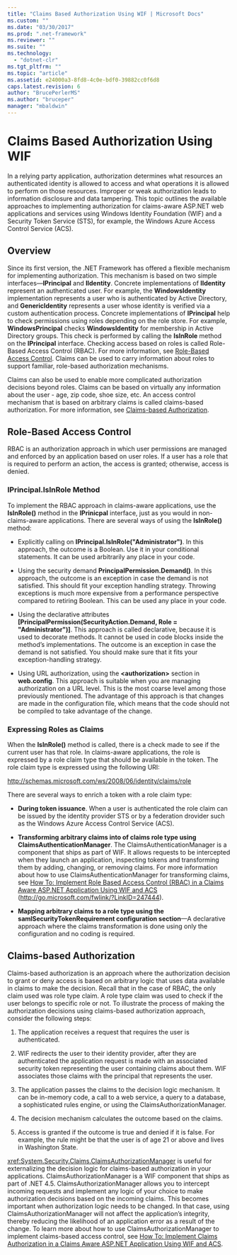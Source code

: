 ```yaml
---
title: "Claims Based Authorization Using WIF | Microsoft Docs"
ms.custom: ""
ms.date: "03/30/2017"
ms.prod: ".net-framework"
ms.reviewer: ""
ms.suite: ""
ms.technology: 
  - "dotnet-clr"
ms.tgt_pltfrm: ""
ms.topic: "article"
ms.assetid: e24000a3-8fd8-4c0e-bdf0-39882cc0f6d8
caps.latest.revision: 6
author: "BrucePerlerMS"
ms.author: "bruceper"
manager: "mbaldwin"
---
```

# Claims Based Authorization Using WIF
In a relying party application, authorization determines what resources an authenticated identity is allowed to access and what operations it is allowed to perform on those resources. Improper or weak authorization leads to information disclosure and data tampering. This topic outlines the available approaches to implementing authorization for claims-aware ASP.NET web applications and services using Windows Identity Foundation (WIF) and a Security Token Service (STS), for example, the Windows Azure Access Control Service (ACS).  
  
## Overview  
 Since its first version, the .NET Framework has offered a flexible mechanism for implementing authorization. This mechanism is based on two simple interfaces—**IPrincipal** and **IIdentity**. Concrete implementations of **IIdentity** represent an authenticated user. For example, the **WindowsIdentity** implementation represents a user who is authenticated by Active Directory, and **GenericIdentity** represents a user whose identity is verified via a custom authentication process. Concrete implementations of **IPrincipal** help to check permissions using roles depending on the role store. For example, **WindowsPrincipal** checks **WindowsIdentity** for membership in Active Directory groups. This check is performed by calling the **IsInRole** method on the **IPrincipal** interface. Checking access based on roles is called Role-Based Access Control (RBAC). For more information, see [Role-Based Access Control](../../../docs/framework/security/claims-based-authorization-using-wif.md#BKMK_1).  Claims can be used to carry information about roles to support familiar, role-based authorization mechanisms.  
  
 Claims can also be used to enable more complicated authorization decisions beyond roles. Claims can be based on virtually any information about the user - age, zip code, shoe size, etc. An access control mechanism that is based on arbitrary claims is called claims-based authorization. For more information, see [Claims-based Authorization](../../../docs/framework/security/claims-based-authorization-using-wif.md#BKMK_2).  
  
<a name="BKMK_1"></a>   
## Role-Based Access Control  
 RBAC is an authorization approach in which user permissions are managed and enforced by an application based on user roles. If a user has a role that is required to perform an action, the access is granted; otherwise, access is denied.  
  
### IPrincipal.IsInRole Method  
 To implement the RBAC approach in claims-aware applications, use the **IsInRole()** method in the **IPrinicpal** interface, just as you would in non-claims-aware applications. There are several ways of using the **IsInRole()** method:  
  
-   Explicitly calling on **IPrincipal.IsInRole("Administrator")**. In this approach, the outcome is a Boolean. Use it in your conditional statements. It can be used arbitrarily any place in your code.  
  
-   Using the security demand **PrincipalPermission.Demand()**. In this approach, the outcome is an exception in case the demand is not satisfied. This should fit your exception handling strategy. Throwing exceptions is much more expensive from a performance perspective compared to retiring Boolean. This can be used any place in your code.  
  
-   Using the declarative attributes **[PrincipalPermission(SecurityAction.Demand, Role = "Administrator")]**. This approach is called declarative, because it is used to decorate methods. It cannot be used in code blocks inside the method’s implementations. The outcome is an exception in case the demand is not satisfied. You should make sure that it fits your exception-handling strategy.  
  
-   Using URL authorization, using the **\<authorization>** section in **web.config**. This approach is suitable when you are managing authorization on a URL level. This is the most coarse level among those previously mentioned. The advantage of this approach is that changes are made in the configuration file, which means that the code should not be compiled to take advantage of the change.  
  
### Expressing Roles as Claims  
 When the **IsInRole()** method is called, there is a check made to see if the current user has that role. In claims-aware applications, the role is expressed by a role claim type that should be available in the token. The role claim type is expressed using the following URI:  
  
 http://schemas.microsoft.com/ws/2008/06/identity/claims/role  
  
 There are several ways to enrich a token with a role claim type:  
  
-   **During token issuance**. When a user is authenticated the role claim can be issued by the identity provider STS or by a federation drovider such as the Windows Azure Access Control Service (ACS).  
  
-   **Transforming arbitrary claims into of claims role type using ClaimsAuthenticationManager**. The ClaimsAuthenticationManager is a component that ships as part of WIF. It allows requests to be intercepted when they launch an application, inspecting tokens and transforming them by adding, changing, or removing claims. For more information about how to use ClaimsAuthenticationManager for transforming claims, see [How To: Implement Role Based Access Control (RBAC) in a Claims Aware ASP.NET Application Using WIF and ACS](http://go.microsoft.com/fwlink/?LinkID=247445) (http://go.microsoft.com/fwlink/?LinkID=247444).  
  
-   **Mapping arbitrary claims to a role type using the samlSecurityTokenRequirement configuration section**—A declarative approach where the claims transformation is done using only the configuration and no coding is required.  
  
<a name="BKMK_2"></a>   
## Claims-based Authorization  
 Claims-based authorization is an approach where the authorization decision to grant or deny access is based on arbitrary logic that uses data available in claims to make the decision. Recall that in the case of RBAC, the only claim used was role type claim. A role type claim was used to check if the user belongs to specific role or not. To illustrate the process of making the authorization decisions using claims-based authorization approach, consider the following steps:  
  
1.  The application receives a request that requires the user is authenticated.  
  
2.  WIF redirects the user to their identity provider, after they are authenticated the application request is made with an associated security token representing the user containing claims about them. WIF associates those claims with the principal that represents the user.  
  
3.  The application passes the claims to the decision logic mechanism. It can be in-memory code, a call to a web service, a query to a database, a sophisticated rules engine, or using the ClaimsAuthorizationManager.  
  
4.  The decision mechanism calculates the outcome based on the claims.  
  
5.  Access is granted if the outcome is true and denied if it is false. For example, the rule might be that the user is of age 21 or above and lives in Washington State.  
  
 <xref:System.Security.Claims.ClaimsAuthorizationManager> is useful for externalizing the decision logic for  claims-based authorization in your applications. ClaimsAuthorizationManager is a WIF component that ships as part of .NET 4.5. ClaimsAuthorizationManager allows you to intercept incoming requests and implement any logic of your choice to make authorization decisions based on the incoming claims. This becomes important when authorization logic needs to be changed. In that case, using ClaimsAuthorizationManager will not affect the application’s integrity, thereby reducing the likelihood of an application error as a result of the change. To learn more about how to use ClaimsAuthorizationManager to implement claims-based access control, see [How To: Implement Claims Authorization in a Claims Aware ASP.NET Application Using WIF and ACS](http://go.microsoft.com/fwlink/?LinkID=247446).